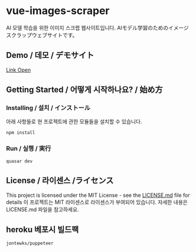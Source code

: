 # vue-images-scraper

AI 모델 학습을 위한 이미지 스크랩 웹사이트입니다. 
AIモデル学習のためのイメージスクラップウェブサイトです。
## Demo / 데모 / デモサイト

[Link Open](https://vue-images-screapper.netlify.app/)

## Getting Started / 어떻게 시작하나요? / 始め方

### Installing / 설치 / インストール

아래 사항들로 현 프로젝트에 관한 모듈들을 설치할 수 있습니다.

```
npm install
```

### Run / 실행 / 実行

```
quasar dev
```

## License / 라이센스 /ライセンス

This project is licensed under the MIT License - see the [LICENSE.md](https://gist.github.com/PurpleBooth/LICENSE.md) file for details
이 프로젝트는 MIT 라이센스로 라이센스가 부여되어 있습니다. 자세한 내용은 LICENSE.md 파일을 참고하세요.


## heroku 베포시 빌드팩
```
jontewks/puppeteer
```
